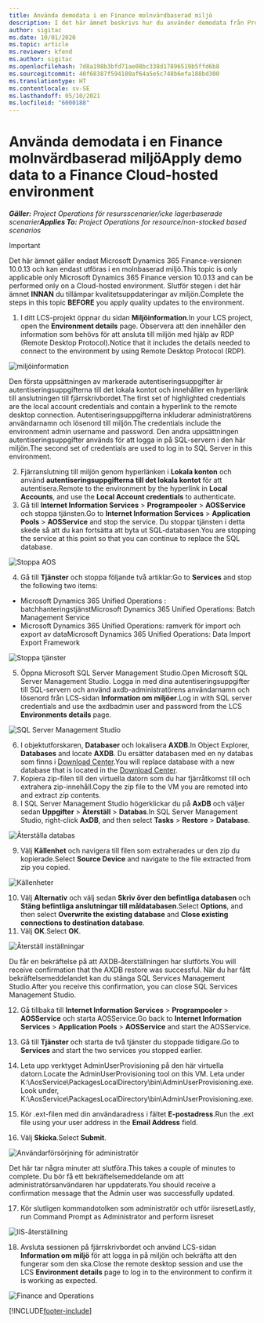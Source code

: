 ```yaml
---
title: Använda demodata i en Finance molnvärdbaserad miljö
description: I det här ämnet beskrivs hur du använder demodata från Project Operations i en Dynamics 365 Finance-miljö i molnet.
author: sigitac
ms.date: 10/01/2020
ms.topic: article
ms.reviewer: kfend
ms.author: sigitac
ms.openlocfilehash: 7d8a198b3bfd71ae08bc338d17896519b5ffd6b8
ms.sourcegitcommit: 40f68387f594180af64a5e5c748b6efa188bd300
ms.translationtype: HT
ms.contentlocale: sv-SE
ms.lasthandoff: 05/10/2021
ms.locfileid: "6000188"
---
```

# <a name="apply-demo-data-to-a-finance-cloud-hosted-environment"></a><span data-ttu-id="c2dff-103">Använda demodata i en Finance molnvärdbaserad miljö</span><span class="sxs-lookup"><span data-stu-id="c2dff-103">Apply demo data to a Finance Cloud-hosted environment</span></span>

<span data-ttu-id="c2dff-104">_**Gäller:** Project Operations för resursscenarier/icke lagerbaserade scenarier_</span><span class="sxs-lookup"><span data-stu-id="c2dff-104">_**Applies To:** Project Operations for resource/non-stocked based scenarios_</span></span>

> [!IMPORTANT]
> <span data-ttu-id="c2dff-105">Det här ämnet gäller endast Microsoft Dynamics 365 Finance-versionen 10.0.13 och kan endast utföras i en molnbaserad miljö.</span><span class="sxs-lookup"><span data-stu-id="c2dff-105">This topic is only applicable only Microsoft Dynamics 365 Finance version 10.0.13 and can be performed only on a Cloud-hosted environment.</span></span> <span data-ttu-id="c2dff-106">Slutför stegen i det här ämnet **INNAN** du tillämpar kvalitetsuppdateringar av miljön.</span><span class="sxs-lookup"><span data-stu-id="c2dff-106">Complete the steps in this topic **BEFORE** you apply quality updates to the environment.</span></span>

1. <span data-ttu-id="c2dff-107">I ditt LCS-projekt öppnar du sidan **Miljöinformation**.</span><span class="sxs-lookup"><span data-stu-id="c2dff-107">In your LCS project, open the **Environment details** page.</span></span> <span data-ttu-id="c2dff-108">Observera att den innehåller den information som behövs för att ansluta till miljön med hjälp av RDP (Remote Desktop Protocol).</span><span class="sxs-lookup"><span data-stu-id="c2dff-108">Notice that it includes the details needed to connect to the environment by using Remote Desktop Protocol (RDP).</span></span>

![ miljöinformation](./media/1EnvironmentDetails.png)

<span data-ttu-id="c2dff-110">Den första uppsättningen av markerade autentiseringsuppgifter är autentiseringsuppgifterna till det lokala kontot och innehåller en hyperlänk till anslutningen till fjärrskrivbordet.</span><span class="sxs-lookup"><span data-stu-id="c2dff-110">The first set of highlighted credentials are the local account credentials and contain a hyperlink to the remote desktop connection.</span></span> <span data-ttu-id="c2dff-111">Autentiseringsuppgifterna inkluderar administratörens användarnamn och lösenord till miljön.</span><span class="sxs-lookup"><span data-stu-id="c2dff-111">The credentials include the environment admin username and password.</span></span> <span data-ttu-id="c2dff-112">Den andra uppsättningen autentiseringsuppgifter används för att logga in på SQL-servern i den här miljön.</span><span class="sxs-lookup"><span data-stu-id="c2dff-112">The second set of credentials are used to log in to SQL Server in this environment.</span></span>

2. <span data-ttu-id="c2dff-113">Fjärranslutning till miljön genom hyperlänken i **Lokala konton** och använd **autentiseringsuppgifterna till det lokala kontot** för att autentisera.</span><span class="sxs-lookup"><span data-stu-id="c2dff-113">Remote to the environment by the hyperlink in **Local Accounts**, and use the **Local Account credentials** to authenticate.</span></span>
3. <span data-ttu-id="c2dff-114">Gå till **Internet Information Services** > **Programpooler** > **AOSService** och stoppa tjänsten.</span><span class="sxs-lookup"><span data-stu-id="c2dff-114">Go to **Internet Information Services** > **Application Pools** > **AOSService** and stop the service.</span></span> <span data-ttu-id="c2dff-115">Du stoppar tjänsten i detta skede så att du kan fortsätta att byta ut SQL-databasen.</span><span class="sxs-lookup"><span data-stu-id="c2dff-115">You are stopping the service at this point so that you can continue to replace the SQL database.</span></span>

![Stoppa AOS](./media/2StopAOS.png)

4. <span data-ttu-id="c2dff-117">Gå till **Tjänster** och stoppa följande två artiklar:</span><span class="sxs-lookup"><span data-stu-id="c2dff-117">Go to **Services** and stop the following two items:</span></span>

- <span data-ttu-id="c2dff-118">Microsoft Dynamics 365 Unified Operations : batchhanteringstjänst</span><span class="sxs-lookup"><span data-stu-id="c2dff-118">Microsoft Dynamics 365 Unified Operations: Batch Management Service</span></span>
- <span data-ttu-id="c2dff-119">Microsoft Dynamics 365 Unified Operations: ramverk för import och export av data</span><span class="sxs-lookup"><span data-stu-id="c2dff-119">Microsoft Dynamics 365 Unified Operations: Data Import Export Framework</span></span>

![Stoppa tjänster](./media/3StopServices.png)

5. <span data-ttu-id="c2dff-121">Öppna Microsoft SQL Server Management Studio.</span><span class="sxs-lookup"><span data-stu-id="c2dff-121">Open Microsoft SQL Server Management Studio.</span></span> <span data-ttu-id="c2dff-122">Logga in med dina autentiseringsuppgifter till SQL-servern och använd axdb-administratörens användarnamn och lösenord från LCS-sidan **Information om miljöer**.</span><span class="sxs-lookup"><span data-stu-id="c2dff-122">Log in with SQL server credentials and use the axdbadmin user and password from the LCS **Environments details** page.</span></span>

![SQL Server Management Studio](./media/4SSMS.png)

6. <span data-ttu-id="c2dff-124">I objektutforskaren, **Databaser** och lokalisera **AXDB**.</span><span class="sxs-lookup"><span data-stu-id="c2dff-124">In Object Explorer, **Databases** and locate **AXDB**.</span></span> <span data-ttu-id="c2dff-125">Du ersätter databasen med en ny databas som finns i [Download Center](https://download.microsoft.com/download/1/a/3/1a314bd2-b082-4a87-abdc-1ba26c92b63d/ProjOpsDemoDataFOGARelease.zip).</span><span class="sxs-lookup"><span data-stu-id="c2dff-125">You will replace database with a new database that is located in the [Download Center](https://download.microsoft.com/download/1/a/3/1a314bd2-b082-4a87-abdc-1ba26c92b63d/ProjOpsDemoDataFOGARelease.zip).</span></span> 
7. <span data-ttu-id="c2dff-126">Kopiera zip-filen till den virtuella datorn som du har fjärråtkomst till och extrahera zip-innehåll.</span><span class="sxs-lookup"><span data-stu-id="c2dff-126">Copy the zip file to the VM you are remoted into and extract zip contents.</span></span>
8. <span data-ttu-id="c2dff-127">I SQL Server Management Studio högerklickar du på **AxDB** och väljer sedan **Uppgifter** > **Återställ** > **Databas**.</span><span class="sxs-lookup"><span data-stu-id="c2dff-127">In SQL Server Management Studio, right-click **AxDB**, and then select **Tasks** > **Restore** > **Database**.</span></span>

![Återställa databas](./media/5RestoreDatabase.png)

9. <span data-ttu-id="c2dff-129">Välj **Källenhet** och navigera till filen som extraherades ur den zip du kopierade.</span><span class="sxs-lookup"><span data-stu-id="c2dff-129">Select **Source Device** and navigate to the file extracted from zip you copied.</span></span>

![Källenheter](./media/6SourceDevice.png)

10. <span data-ttu-id="c2dff-131">Välj **Alternativ** och välj sedan **Skriv över den befintliga databasen** och **Stäng befintliga anslutningar till måldatabasen**.</span><span class="sxs-lookup"><span data-stu-id="c2dff-131">Select **Options**, and then select **Overwrite the existing database** and **Close existing connections to destination database**.</span></span> 
11. <span data-ttu-id="c2dff-132">Välj **OK**.</span><span class="sxs-lookup"><span data-stu-id="c2dff-132">Select **OK**.</span></span>

![Återställ inställningar](./media/7RestoreSetting.png)

<span data-ttu-id="c2dff-134">Du får en bekräftelse på att AXDB-återställningen har slutförts.</span><span class="sxs-lookup"><span data-stu-id="c2dff-134">You will receive confirmation that the AXDB restore was successful.</span></span> <span data-ttu-id="c2dff-135">När du har fått bekräftelsemeddelandet kan du stänga SQL Services Management Studio.</span><span class="sxs-lookup"><span data-stu-id="c2dff-135">After you receive this confirmation, you can close SQL Services Management Studio.</span></span>

12. <span data-ttu-id="c2dff-136">Gå tillbaka till **Internet Information Services** > **Programpooler** > **AOSService** och starta AOSService.</span><span class="sxs-lookup"><span data-stu-id="c2dff-136">Go back to **Internet Information Services** > **Application Pools** > **AOSService** and start the AOSService.</span></span>
13. <span data-ttu-id="c2dff-137">Gå till **Tjänster** och starta de två tjänster du stoppade tidigare.</span><span class="sxs-lookup"><span data-stu-id="c2dff-137">Go to **Services** and start the two services you stopped earlier.</span></span>

14. <span data-ttu-id="c2dff-138">Leta upp verktyget AdminUserProvisioning på den här virtuella datorn.</span><span class="sxs-lookup"><span data-stu-id="c2dff-138">Locate the AdminUserProvisioning tool on this VM.</span></span> <span data-ttu-id="c2dff-139">Leta under K:\AosService\PackagesLocalDirectory\bin\AdminUserProvisioning.exe.</span><span class="sxs-lookup"><span data-stu-id="c2dff-139">Look under, K:\AosService\PackagesLocalDirectory\bin\AdminUserProvisioning.exe.</span></span>
15. <span data-ttu-id="c2dff-140">Kör .ext-filen med din användaradress i fältet **E-postadress**.</span><span class="sxs-lookup"><span data-stu-id="c2dff-140">Run the .ext file using your user address in the **Email Address** field.</span></span> 
16. <span data-ttu-id="c2dff-141">Välj **Skicka**.</span><span class="sxs-lookup"><span data-stu-id="c2dff-141">Select **Submit**.</span></span>

![Användarförsörjning för administratör](./media/8AdminUserProvisioning.png)

<span data-ttu-id="c2dff-143">Det här tar några minuter att slutföra.</span><span class="sxs-lookup"><span data-stu-id="c2dff-143">This takes a couple of minutes to complete.</span></span> <span data-ttu-id="c2dff-144">Du bör få ett bekräftelsemeddelande om att administratörsanvändaren har uppdaterats.</span><span class="sxs-lookup"><span data-stu-id="c2dff-144">You should receive a confirmation message that the Admin user was successfully updated.</span></span>

17. <span data-ttu-id="c2dff-145">Kör slutligen kommandotolken som administratör och utför iisreset</span><span class="sxs-lookup"><span data-stu-id="c2dff-145">Lastly, run Command Prompt as Administrator and perform iisreset</span></span>

![IIS-återställning](./media/9IISReset.png)

18. <span data-ttu-id="c2dff-147">Avsluta sessionen på fjärrskrivbordet och använd LCS-sidan **Information om miljö** för att logga in på miljön och bekräfta att den fungerar som den ska.</span><span class="sxs-lookup"><span data-stu-id="c2dff-147">Close the remote desktop session and use the LCS **Environment details** page to log in to the environment to confirm it is working as expected.</span></span>

![Finance and Operations](./media/10FinanceAndOperations.png)


[!INCLUDE[footer-include](../includes/footer-banner.md)]